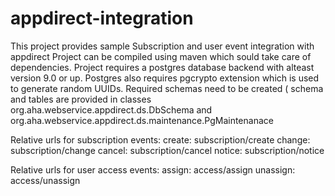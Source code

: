 # appdirect-integration
This project provides sample Subscription and user event integration with appdirect
Project can be compiled using maven which sould take care of dependencies. 
Project requires a postgres database backend with alteast version 9.0 or up. Postgres also requires pgcrypto extension which is used to generate random UUIDs. Required schemas need to be created ( schema and tables are provided in classes   org.aha.webservice.appdirect.ds.DbSchema and org.aha.webservice.appdirect.ds.maintenance.PgMaintenanace

Relative urls for subscription events:
create: subscription/create
change: subscription/change
cancel: subscription/cancel
notice: subscription/notice

Relative urls for user access events:
assign: access/assign
unassign: access/unassign



